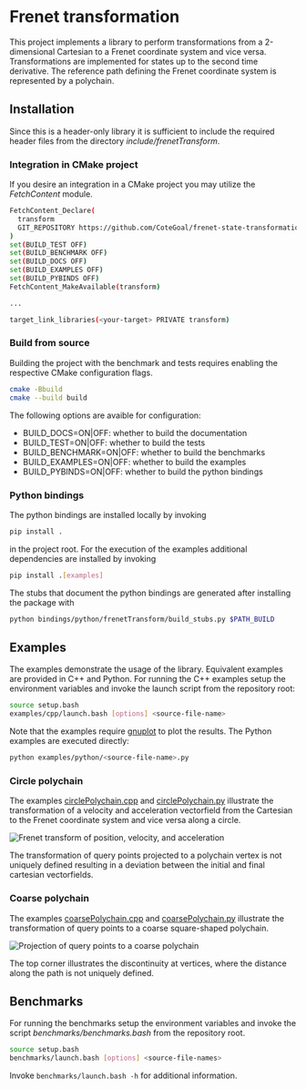 # Frenet transformation

This project implements a library to perform transformations from a 2-dimensional Cartesian to a Frenet coordinate system and vice versa.
Transformations are implemented for states up to the second time derivative.
The reference path defining the Frenet coordinate system is represented by a polychain.

## Installation

Since this is a header-only library it is sufficient to include the required header files from the directory *include/frenetTransform*.

### Integration in CMake project

If you desire an integration in a CMake project you may utilize the *FetchContent* module.

```bash
FetchContent_Declare(
  transform
  GIT_REPOSITORY https://github.com/CoteGoal/frenet-state-transformation
)
set(BUILD_TEST OFF)
set(BUILD_BENCHMARK OFF)
set(BUILD_DOCS OFF)
set(BUILD_EXAMPLES OFF)
set(BUILD_PYBINDS OFF)
FetchContent_MakeAvailable(transform)

...

target_link_libraries(<your-target> PRIVATE transform)
```

### Build from source

Building the project with the benchmark and tests requires enabling the respective CMake configuration flags.

```bash
cmake -Bbuild
cmake --build build
```

The following options are avaible for configuration:

- BUILD_DOCS=ON|OFF: whether to build the documentation
- BUILD_TEST=ON|OFF: whether to build the tests
- BUILD_BENCHMARK=ON|OFF: whether to build the benchmarks
- BUILD_EXAMPLES=ON|OFF: whether to build the examples
- BUILD_PYBINDS=ON|OFF: whether to build the python bindings

### Python bindings

The python bindings are installed locally by invoking

```bash
pip install .
```

in the project root.
For the execution of the examples additional dependencies are installed by invoking

```bash
pip install .[examples]
```

The stubs that document the python bindings are generated after installing the package with

```bash
python bindings/python/frenetTransform/build_stubs.py $PATH_BUILD
```

## Examples

The examples demonstrate the usage of the library.
Equivalent examples are provided in C++ and Python.
For running the C++ examples setup the environment variables and invoke the launch script from the repository root:

```bash
source setup.bash
examples/cpp/launch.bash [options] <source-file-name>
```

Note that the examples require [gnuplot](http://gnuplot.info/) to plot the results.
The Python examples are executed directly:

```bash
python examples/python/<source-file-name>.py
```

### Circle polychain

The examples [circlePolychain.cpp](examples/cpp/circlePolychain.cpp) and [circlePolychain.py](examples/python/circlePolychain.py) illustrate the transformation of a velocity and acceleration vectorfield from the Cartesian to the Frenet coordinate system and vice versa along a circle.

![Frenet transform of position, velocity, and acceleration](docs/media/circlePolychain.png)

The transformation of query points projected to a polychain vertex is not uniquely defined resulting in a deviation between the initial and final cartesian vectorfields.

### Coarse polychain

The examples [coarsePolychain.cpp](examples/cpp/coarsePolychain.cpp) and [coarsePolychain.py](examples/python/coarsePolychain.py) illustrate the transformation of query points to a coarse square-shaped polychain.

![Projection of query points to a coarse polychain](docs/media/coarsePolychain.png)

The top corner illustrates the discontinuity at vertices, where the distance along the path is not uniquely defined.

## Benchmarks

For running the benchmarks setup the environment variables and invoke the script *benchmarks/benchmarks.bash* from the repository root.

```bash
source setup.bash
benchmarks/launch.bash [options] <source-file-names>
```

Invoke `benchmarks/launch.bash -h` for additional information.
